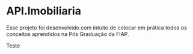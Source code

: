 # API.Imobiliaria
Esse projeto foi desenvolvido com intuito de colocar em prática todos os conceitos aprendidos na Pós Graduação da FIAP.

Teste